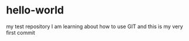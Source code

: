 # hello-world
my test repository
I am learning about how to use GIT and this is my very first commit
